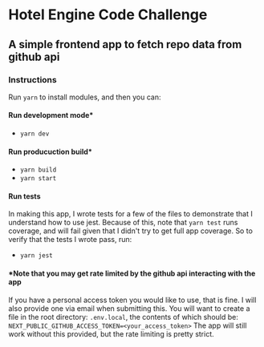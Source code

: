 # Hotel Engine Code Challenge

## A simple frontend app to fetch repo data from github api

### Instructions

Run `yarn` to install modules, and then you can:

#### Run development mode*
- `yarn dev`

#### Run producuction build*
- `yarn build`
- `yarn start`

#### Run tests
In making this app, I wrote tests for a few of the files to demonstrate that I understand how to use jest.
Because of this, note that `yarn test` runs coverage, and will fail given that I didn't try to get full app coverage.
So to verify that the tests I wrote pass, run:
- `yarn jest`

#### *Note that you may get rate limited by the github api interacting with the app
If you have a personal access token you would like to use, that is fine. I will also provide one via email when submitting this.
You will want to create a file in the root directory: `.env.local`, the contents of which should be:
`NEXT_PUBLIC_GITHUB_ACCESS_TOKEN=<your_access_token>`
The app will still work without this provided, but the rate limiting is pretty strict.
